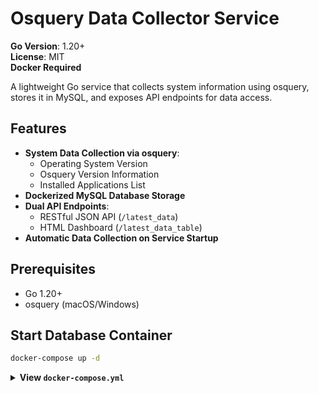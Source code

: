 # Osquery Data Collector Service

**Go Version**: 1.20+  
**License**: MIT  
**Docker Required**

A lightweight Go service that collects system information using osquery, stores it in MySQL, and exposes API endpoints for data access.

## Features

- **System Data Collection via osquery**:
  - Operating System Version
  - Osquery Version Information
  - Installed Applications List
- **Dockerized MySQL Database Storage**
- **Dual API Endpoints**:
  - RESTful JSON API (`/latest_data`)
  - HTML Dashboard (`/latest_data_table`)
- **Automatic Data Collection on Service Startup**

## Prerequisites
- Go 1.20+
- osquery (macOS/Windows)

## Start Database Container
```bash
docker-compose up -d
```
<details> <summary><strong>View <code>docker-compose.yml</code></strong></summary>
``` bash
  version: '3.8'
services:
  mysql:
    image: mysql:8.0
    environment:
      MYSQL_ROOT_PASSWORD: rootpassword
      MYSQL_DATABASE: fleetmvp
      MYSQL_USER: user
      MYSQL_PASSWORD: password
    ports:
      - "3306:3306"
    volumes:
      - mysql_data:/var/lib/mysql
volumes:
  mysql_data:
```
## Install Dependencies
  - go mod download
  - Configure Osquery (macOS)
  - Open System Preferences → Security & Privacy → Privacy
  - Enable Full Disk Access for:
  Your terminal application (Terminal/iTerm2)
  osqueryi (usually located at /usr/local/bin/osqueryi)

##Usage

Start the Service
# Ensure database is running
docker-compose up -d

# Start the Go service
go run main.go
# Endpoint	Description
  GET /latest_data	JSON API Response
  GET /latest_data_table	HTML Dashboard
  Example JSON Response:
  {
    "os_name": "macOS",
    "os_version": "14.5",
    "osquery_version": "5.10.2",
    "installed_apps": [
      "Google Chrome",
      "Visual Studio Code",
      "Docker Desktop"
    ],
    "created_at": "2025-03-24T09:15:32-07:00"
  }

# API Documentation

  GET /latest_data
  
  Returns the most recent system snapshot in JSON format.
  
  Response Schema:
  ```bash
  {
    "os_name": "string",
    "os_version": "string",
    "osquery_version": "string",
    "installed_apps": ["string"],
    "created_at": "ISO8601 timestamp"
  }
```
